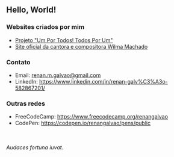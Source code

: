 ## Hello, World!

### Websites criados por mim
- [Projeto "Um Por Todos! Todos Por Um"](https://projetoumportodostodosporum.org)
- [Site oficial da cantora e compositora Wilma Machado](https://www.wilmamachado.com/)

### Contato
- Email: renan.m.galvao@gmail.com
- LinkedIn: https://www.linkedin.com/in/renan-galv%C3%A3o-582867201/

### Outras redes
- FreeCodeCamp: https://www.freecodecamp.org/renangalvao
- CodePen: https://codepen.io/renangalvao/pens/public


\
\
_Audaces fortuna iuvat_.
